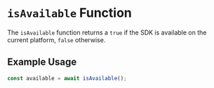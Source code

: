 # `isAvailable` Function

The `isAvailable` function returns a `true` if the SDK is available on the current platform, `false` otherwise.

## **Example Usage**

```typescript
const available = await isAvailable();
```
